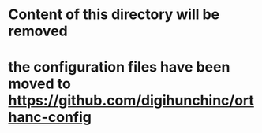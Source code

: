 # Content of this directory will be removed
# the configuration files have been moved to https://github.com/digihunchinc/orthanc-config